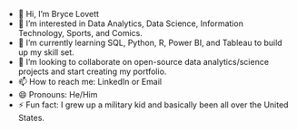 - 👋 Hi, I’m Bryce Lovett
- 👀 I’m interested in Data Analytics, Data Science, Information Technology, Sports, and Comics.
- 🌱 I’m currently learning SQL, Python, R, Power BI, and Tableau to build up my skill set.
- 💞️ I’m looking to collaborate on open-source data analytics/science projects and start creating my portfolio.
- 📫 How to reach me: LinkedIn or Email
- 😄 Pronouns: He/Him
- ⚡ Fun fact: I grew up a military kid and basically been all over the United States.

<!---
blovett8/blovett8 is a ✨ special ✨ repository because its `README.md` (this file) appears on your GitHub profile.
You can click the Preview link to take a look at your changes.
--->
